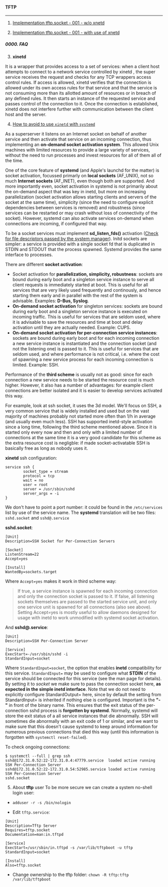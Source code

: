 #### TFTP
---------

1. [Implementation tftp.socket - 001 - w/o xnetd](https://linuxhint.com/install_tftp_server_centos7/)

2. [Implementation tftp.socket - 001 - with use of xnetd](http://www.cyberphoton.com/tftp-server-in-rhel7/) 

##### 0000. FAQ

3. **xinetd**

It is a wrapper that provides access to a set of services: when a client host attempts to connect to a network service controlled by xinetd , the super service receives the request and checks for any TCP wrappers access control rules. If access is allowed, xinetd verifies that the connection is allowed under its own access rules for that service and that the service is not consuming more than its allotted amount of resources or in breach of any defined rules. It then starts an instance of the requested service and passes control of the connection to it. Once the connection is established, xinetd does not interfere further with communication between the client host and the server.

4. [How to avoid to use `xinetd` with `systemd`](http://0pointer.de/blog/projects/inetd.html)

As a superserver it listens on an Internet socket on behalf of another service and then activate that service on an incoming connection, thus implementing an **on-demand socket activation system**. This allowed Unix machines with limited resources to provide a large variety of services, without the need to run processes and invest resources for all of them all of the time.

One of the core feature of **systemd** (and Apple's launchd for the matter) is socket activation, focussed primarly on **local sockets** (AF_UNIX), not so much **Internet sockets** (AF_INET), even though both are supported. And more importantly even, socket activation in systemd is not primarily about the on-demand aspect that was key in inetd, but more on increasing parallelization (socket activation allows starting clients and servers of the socket at the same time), simplicity (since the need to configure explicit dependencies between services is removed) and robustness (since services can be restarted or may crash without loss of connectivity of the socket). However, systemd can also activate services on-demand when connections are incoming, if configured that way.

To be a socket services must implement **sd_listen_fds()** activation ([Check for file descriptors passed by the system manager](http://0pointer.de/public/systemd-man/sd_listen_fds.html)). Initd sockets are simpler: a service is provided with a single socket fd that is duplicated in STDIN and STDOUT that the process spawned. Systemd provides the same interface to processes.

There are different **socket activation**:
- Socket activation for **parallelization, simplicity, robustness**: sockets are bound during early boot and a singleton service instance to serve all client requests is immediately started at boot. This is useful for all services that are very likely used frequently and continously, and hence starting them early and in parallel with the rest of the system is advisable. Examples: **D-Bus, Syslog**.
- **On-demand socket activation** for singleton services: sockets are bound during early boot and a singleton service instance is executed on incoming traffic. This is useful for services that are seldom used, where it is advisable to save the resources and time at boot and delay activation until they are actually needed. Example: CUPS.
- **On-demand socket activation for per-connection service instances**: sockets are bound during early boot and for each incoming connection a new service instance is instantiated and the connection socket (and not the listening one) is passed to it. This is useful for services that are seldom used, and where performance is not critical, i.e. where the cost of spawning a new service process for each incoming connection is limited. Example: SSH.

Performance of the **third scheme** is usually not as good: since for each connection a new service needs to be started the resource cost is much higher. However, it also has a number of advantages: for example client connections are better isolated and it is easier to develop services activated this way.

For example, look at ssh socket, it uses the 3d model. We'll focus on SSH, a very common service that is widely installed and used but on the vast majority of machines probably not started more often than 1/h in average (and usually even much less). SSH has supported inetd-style activation since a long time, following the third scheme mentioned above. Since it is started only every now and then and only with a limited number of connections at the same time it is a very good candidate for this scheme as the extra resource cost is negligble: if made socket-activatable SSH is basically free as long as nobody uses it. 

**xinetd** ssh configuration:
```
service ssh {
        socket_type = stream
        protocol = tcp
        wait = no
        user = root
        server = /usr/sbin/sshd
        server_args = -i
}
```
We don't have to point a port number: it could be found in the `/etc/services` list by use of the service name.
The **systemd** translation will be two files: `sshd.socket` and `sshd@.service`

**sshd.socket**:

```
[Unit]
Description=SSH Socket for Per-Connection Servers

[Socket]
ListenStream=22
Accept=yes

[Install]
WantedBy=sockets.target
```

Where `Accept=yes` makes it work in third scheme way:

>If true, a service instance is spawned for each incoming connection and only the connection socket is passed to it. If false, all listening sockets themselves are passed to the started service unit, and only one service unit is spawned for all connections (also see above). Setting Accept=yes is mostly useful to allow daemons designed for usage with inetd to work unmodified with systemd socket activation.

And **sshd@.service**:

```
[Unit]
Description=SSH Per-Connection Server

[Service]
ExecStart=-/usr/sbin/sshd -i
StandardInput=socket
```

Where `StandardInput=socket`, the option that enables **inetd** compatibility for this service. `StandardInput=` may be used to configure what **STDIN** of the service should be connected for this service (see the man page for details). By setting it to *socket* we make sure to pass the connection socket here, **as expected in the simple inetd interface**. Note that we do not need to explicitly configure StandardOutput= here, since by default the setting from StandardInput= is inherited if nothing else is configured. Important is the 
**"-"** in front of the binary name. This ensures that the exit status of the per-connection sshd process is **forgotten by systemd**. Normally, systemd will store the exit status of a all service instances that die abnormally. SSH will sometimes die abnormally with an exit code of 1 or similar, and we want to make sure that this doesn't cause systemd to keep around information for numerous previous connections that died this way (until this information is forgotten with `systemctl reset-failed`).

To check ongoing connections:

```
$ systemctl --full | grep ssh
sshd@172.31.0.52:22-172.31.0.4:47779.service  loaded active running       SSH Per-Connection Server
sshd@172.31.0.52:22-172.31.0.54:52985.service loaded active running       SSH Per-Connection Server
sshd.socket  
```

5. About **tftp** user
To be more secure we can create a system no-shell login user:
- `adduser -r -s /bin/nologin`

- Edit `tftp.service`:

```
[Unit]
Description=Tftp Server
Requires=tftp.socket
Documentation=man:in.tftpd

[Service]
ExecStart=/usr/sbin/in.tftpd -s /var/lib/tftpboot -u tftp
StandardInput=socket

[Install]
Also=tftp.socket
```

- Change ownership to the tftp folder:
`chown -R tftp:tftp /var/lib/tftpboot`



